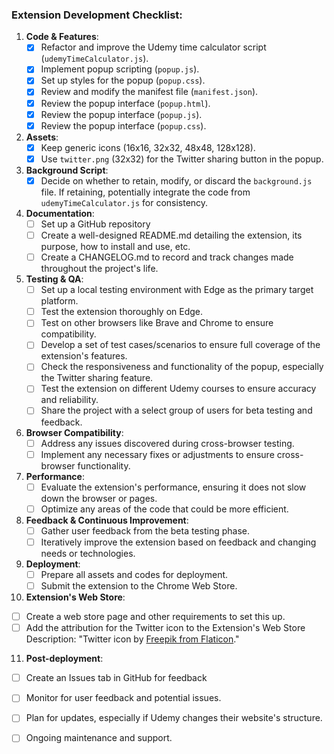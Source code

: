 ### Extension Development Checklist:

1. **Code & Features**:
   - [x] Refactor and improve the Udemy time calculator script (`udemyTimeCalculator.js`).
   - [x] Implement popup scripting (`popup.js`).
   - [x] Set up styles for the popup (`popup.css`).
   - [x] Review and modify the manifest file (`manifest.json`).
   - [x] Review the popup interface (`popup.html`).
   - [x] Review the popup interface (`popup.js`).
   - [x] Review the popup interface (`popup.css`).

2. **Assets**:
   - [x] Keep generic icons (16x16, 32x32, 48x48, 128x128).
   - [x] Use `twitter.png` (32x32) for the Twitter sharing button in the popup.

3. **Background Script**:
   - [x] Decide on whether to retain, modify, or discard the `background.js` file. If retaining, potentially integrate the code from `udemyTimeCalculator.js` for consistency.

4. **Documentation**:
   - [ ] Set up a GitHub repository
   - [ ] Create a well-designed README.md detailing the extension, its purpose, how to install and use, etc.
   - [ ] Create a CHANGELOG.md to record and track changes made throughout the project's life.

5. **Testing & QA**:
   - [ ] Set up a local testing environment with Edge as the primary target platform.
   - [ ] Test the extension thoroughly on Edge.
   - [ ] Test on other browsers like Brave and Chrome to ensure compatibility.
   - [ ] Develop a set of test cases/scenarios to ensure full coverage of the extension's features.
   - [ ] Check the responsiveness and functionality of the popup, especially the Twitter sharing feature.
   - [ ] Test the extension on different Udemy courses to ensure accuracy and reliability.
   - [ ] Share the project with a select group of users for beta testing and feedback.

6. **Browser Compatibility**:
   - [ ] Address any issues discovered during cross-browser testing.
   - [ ] Implement any necessary fixes or adjustments to ensure cross-browser functionality.

7. **Performance**:
   - [ ] Evaluate the extension's performance, ensuring it does not slow down the browser or pages.
   - [ ] Optimize any areas of the code that could be more efficient.

8. **Feedback & Continuous Improvement**:
   - [ ] Gather user feedback from the beta testing phase.
   - [ ] Iteratively improve the extension based on feedback and changing needs or technologies.

9. **Deployment**:
   - [ ] Prepare all assets and codes for deployment.
   - [ ] Submit the extension to the Chrome Web Store.

10. **Extension's Web Store**:
   - [ ] Create a web store page and other requirements to set this up.
   - [ ] Add the attribution for the Twitter icon to the Extension's Web Store Description:
     "Twitter icon by [Freepik from Flaticon](https://www.flaticon.com/free-icons/twitter)."

11. **Post-deployment**:
   - [ ] Create an Issues tab in GitHub for feedback
   - [ ] Monitor for user feedback and potential issues.
   - [ ] Plan for updates, especially if Udemy changes their website's structure.
   - [ ] Ongoing maintenance and support.


